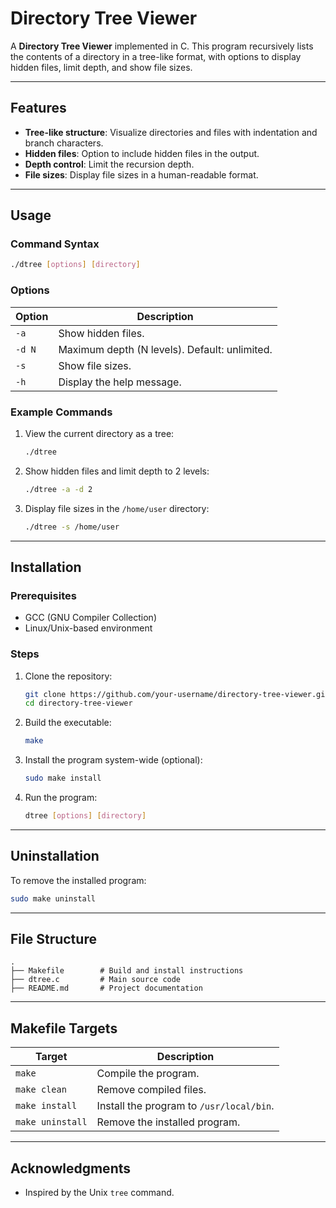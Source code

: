 # Directory Tree Viewer

A **Directory Tree Viewer** implemented in C. This program recursively lists the contents of a directory in a tree-like format, with options to display hidden files, limit depth, and show file sizes.

---

## Features
- **Tree-like structure**: Visualize directories and files with indentation and branch characters.
- **Hidden files**: Option to include hidden files in the output.
- **Depth control**: Limit the recursion depth.
- **File sizes**: Display file sizes in a human-readable format.

---

## Usage

### Command Syntax
```bash
./dtree [options] [directory]
```

### Options
| Option    | Description                                   |
|-----------|-----------------------------------------------|
| `-a`      | Show hidden files.                           |
| `-d N`    | Maximum depth (N levels). Default: unlimited.|
| `-s`      | Show file sizes.                             |
| `-h`      | Display the help message.                    |

### Example Commands
1. View the current directory as a tree:
   ```bash
   ./dtree
   ```

2. Show hidden files and limit depth to 2 levels:
   ```bash
   ./dtree -a -d 2
   ```

3. Display file sizes in the `/home/user` directory:
   ```bash
   ./dtree -s /home/user
   ```

---

## Installation

### Prerequisites
- GCC (GNU Compiler Collection)
- Linux/Unix-based environment

### Steps
1. Clone the repository:
   ```bash
   git clone https://github.com/your-username/directory-tree-viewer.git
   cd directory-tree-viewer
   ```

2. Build the executable:
   ```bash
   make
   ```

3. Install the program system-wide (optional):
   ```bash
   sudo make install
   ```

4. Run the program:
   ```bash
   dtree [options] [directory]
   ```

---

## Uninstallation
To remove the installed program:
```bash
sudo make uninstall
```

---

## File Structure
```
.
├── Makefile        # Build and install instructions
├── dtree.c         # Main source code
├── README.md       # Project documentation
```

---

## Makefile Targets
| Target       | Description                           |
|--------------|---------------------------------------|
| `make`       | Compile the program.                  |
| `make clean` | Remove compiled files.                |
| `make install`| Install the program to `/usr/local/bin`. |
| `make uninstall`| Remove the installed program.        |

---


## Acknowledgments
- Inspired by the Unix `tree` command.
